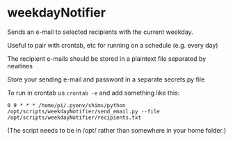 # weekdayNotifier

Sends an e-mail to selected recipients with the current weekday.

Useful to pair with crontab, etc for running on a schedule (e.g. every day)

The recipient e-mails should be stored in a plaintext file separated by newlines

Store your sending e-mail and password in a separate secrets.py file

To run in crontab us `crontab -e` and add something like this:

`0 9 * * * /home/pi/.pyenv/shims/python /opt/scripts/weekdayNotifier/send_email.py --file /opt/scripts/weekdayNotifier/recipients.txt`

(The script needs to be in /opt/ rather than somewhere in your home folder.)
